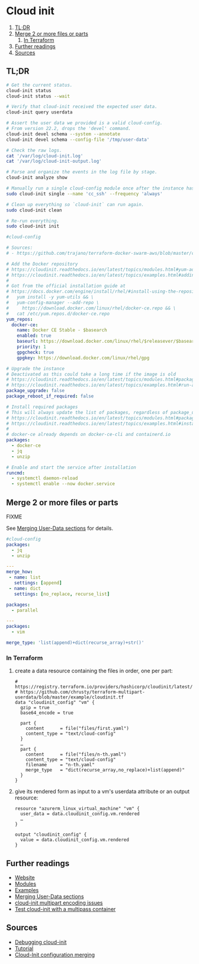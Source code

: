 # Cloud init

1. [TL;DR](#tldr)
2. [Merge 2 or more files or parts](#merge-2-or-more-files-or-parts)
   1. [In Terraform](#in-terraform)
3. [Further readings](#further-readings)
4. [Sources](#sources)

## TL;DR

```sh
# Get the current status.
cloud-init status
cloud-init status --wait

# Verify that cloud-init received the expected user data.
cloud-init query userdata

# Assert the user data we provided is a valid cloud-config.
# From version 22.2, drops the 'devel' command.
cloud-init devel schema --system --annotate
cloud-init devel schema --config-file '/tmp/user-data'

# Check the raw logs.
cat '/var/log/cloud-init.log'
cat '/var/log/cloud-init-output.log'

# Parse and organize the events in the log file by stage.
cloud-init analyze show

# Manually run a single cloud-config module once after the instance has booted.
sudo cloud-init single --name 'cc_ssh' --frequency 'always'

# Clean up everything so `cloud-init` can run again.
sudo cloud-init clean

# Re-run everything.
sudo cloud-init init
```

```yaml
#cloud-config

# Sources:
# - https://github.com/trajano/terraform-docker-swarm-aws/blob/master/common.cloud-config

# Add the Docker repository
# https://cloudinit.readthedocs.io/en/latest/topics/modules.html#yum-add-repo
# https://cloudinit.readthedocs.io/en/latest/topics/examples.html#adding-a-yum-repository
#
# Got from the official installation guide at
# https://docs.docker.com/engine/install/rhel/#install-using-the-repository :
#   yum install -y yum-utils && \
#   yum-config-manager --add-repo \
#     https://download.docker.com/linux/rhel/docker-ce.repo && \
#   cat /etc/yum.repos.d/docker-ce.repo
yum_repos:
  docker-ce:
    name: Docker CE Stable - $basearch
    enabled: true
    baseurl: https://download.docker.com/linux/rhel/$releasever/$basearch/stable
    priority: 1
    gpgcheck: true
    gpgkey: https://download.docker.com/linux/rhel/gpg

# Upgrade the instance
# Deactivated as this could take a long time if the image is old
# https://cloudinit.readthedocs.io/en/latest/topics/modules.html#package-update-upgrade-install
# https://cloudinit.readthedocs.io/en/latest/topics/examples.html#run-apt-or-yum-upgrade
package_upgrade: false
package_reboot_if_required: false

# Install required packages
# This will always update the list of packages, regardless of package_update's value.
# https://cloudinit.readthedocs.io/en/latest/topics/modules.html#package-update-upgrade-install
# https://cloudinit.readthedocs.io/en/latest/topics/examples.html#install-arbitrary-packages
#
# docker-ce already depends on docker-ce-cli and containerd.io
packages:
  - docker-ce
  - jq
  - unzip

# Enable and start the service after installation
runcmd:
  - systemctl daemon-reload
  - systemctl enable --now docker.service
```

## Merge 2 or more files or parts

FIXME

See [Merging User-Data sections] for details.

```yaml
#cloud-config
packages:
  - jq
  - unzip

---
merge_how:
 - name: list
   settings: [append]
 - name: dict
   settings: [no_replace, recurse_list]

packages:
  - parallel

---
packages:
  - vim

merge_type: 'list(append)+dict(recurse_array)+str()'
```

### In Terraform

1. create a data resource containing the files in order, one per part:

   ```hcl
   # https://registry.terraform.io/providers/hashicorp/cloudinit/latest/docs
   # https://github.com/chrusty/terraform-multipart-userdata/blob/master/example/cloudinit.tf
   data "cloudinit_config" "vm" {
     gzip = true
     base64_encode = true

     part {
       content      = file("files/first.yaml")
       content_type = "text/cloud-config"
     }
     …
     part {
       content      = file("files/n-th.yaml")
       content_type = "text/cloud-config"
       filename     = "n-th.yaml"
       merge_type   = "dict(recurse_array,no_replace)+list(append)"
     }
   }
   ```

1. give its rendered form as input to a vm's userdata attribute or an output resource:

   ```hcl
   resource "azurerm_linux_virtual_machine" "vm" {
     user_data = data.cloudinit_config.vm.rendered
     …
   }

   output "cloudinit_config" {
     value = data.cloudinit_config.vm.rendered
   }
   ```

## Further readings

- [Website]
- [Modules]
- [Examples]
- [Merging User-Data sections]
- [cloud-init multipart encoding issues]
- [Test cloud-init with a multipass container]

## Sources

- [Debugging cloud-init]
- [Tutorial]
- [Cloud-Init configuration merging]

<!-- cloud-init documentation -->
[debugging cloud-init]: https://cloudinit.readthedocs.io/en/latest/topics/debugging.html
[examples]: https://cloudinit.readthedocs.io/en/latest/topics/examples.html
[merging user-data sections]: https://cloudinit.readthedocs.io/en/latest/topics/merging.html
[modules]: https://cloudinit.readthedocs.io/en/latest/topics/modules.html
[tutorial]: https://cloudinit.readthedocs.io/en/latest/topics/tutorial.html
[website]: https://cloud-init.io/

<!-- external references -->
[cloud-init configuration merging]: https://jen20.dev/post/cloudinit-configuration-merging/
[cloud-init multipart encoding issues]: https://github.com/hashicorp/terraform/issues/4794
[test cloud-init with a multipass container]: https://medium.com/open-devops-academy/test-cloud-init-with-a-multipass-containers-e3e3bb740604
